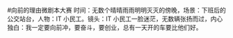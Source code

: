 #向前的理由微剧本大赛 时间：无数个晴晴雨雨明明灭灭的傍晚，场景：下班后的公交站台，人物：IT 小民工。镜头：IT 小民工一脸迷茫，无数辆张扬而过，内心独白：我一定要向前冲，要奋斗，要创业，总有一天开的车要比他们好。 ​​​​